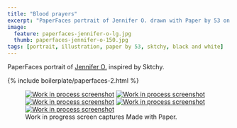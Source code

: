 ```yaml
---
title: "Blood prayers"
excerpt: "PaperFaces portrait of Jennifer O. drawn with Paper by 53 on an iPad."
image: 
  feature: paperfaces-jennifer-o-lg.jpg
  thumb: paperfaces-jennifer-o-150.jpg
tags: [portrait, illustration, paper by 53, sktchy, black and white]
---
```


PaperFaces portrait of [Jennifer O.](http://sktchy.com/nIj9DH) inspired by Sktchy.

{% include boilerplate/paperfaces-2.html %}

<figure class="third">
	<a href="{{ site.url }}/images/paperfaces-jennifer-o-process-1-lg.jpg"><img src="{{ site.url }}/images/paperfaces-jennifer-o-process-1-600.jpg" alt="Work in process screenshot"></a>
	<a href="{{ site.url }}/images/paperfaces-jennifer-o-process-2-lg.jpg"><img src="{{ site.url }}/images/paperfaces-jennifer-o-process-2-600.jpg" alt="Work in process screenshot"></a>
	<a href="{{ site.url }}/images/paperfaces-jennifer-o-process-3-lg.jpg"><img src="{{ site.url }}/images/paperfaces-jennifer-o-process-3-600.jpg" alt="Work in process screenshot"></a>
	<a href="{{ site.url }}/images/paperfaces-jennifer-o-process-4-lg.jpg"><img src="{{ site.url }}/images/paperfaces-jennifer-o-process-4-600.jpg" alt="Work in process screenshot"></a>
	<a href="{{ site.url }}/images/paperfaces-jennifer-o-process-5-lg.jpg"><img src="{{ site.url }}/images/paperfaces-jennifer-o-process-5-600.jpg" alt="Work in process screenshot"></a>
	<figcaption>Work in progress screen captures Made with Paper.</figcaption>
</figure>
